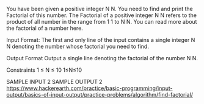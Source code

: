 You have been given a positive integer 
N
N. You need to find and print the Factorial of this number. The Factorial of a positive integer 
N
N refers to the product of all number in the range from 
1
1 to 
N
N. You can read more about the factorial of a number here.

Input Format:
The first and only line of the input contains a single integer 
N
N denoting the number whose factorial you need to find.

Output Format
Output a single line denoting the factorial of the number 
N
N.

Constraints
 1
≤
N
≤
10
1≤N≤10

SAMPLE INPUT 
2
SAMPLE OUTPUT 
2
https://www.hackerearth.com/practice/basic-programming/input-output/basics-of-input-output/practice-problems/algorithm/find-factorial/

